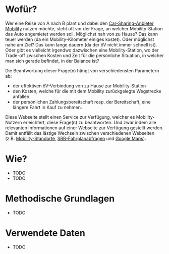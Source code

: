 # Wofür?
Wer eine Reise von A nach B plant und dabei den <a href="https://www.mobility.ch/de">Car-Sharing-Anbieter Mobility</a> nutzen möchte, steht oft vor der Frage, an welcher Mobility-Station das Auto angemietet werden soll. Möglichst nah von zu Hause? Das kann teuer werden (da ein Mobility-Kilometer einiges kostet). Oder möglichst nahe am Ziel? Das kann lange dauern (da der öV nicht immer schnell ist). Oder gibt es vielleicht irgendwo dazwischen eine Mobility-Station, wo der Trade-off zwischen Kosten und Zeit für die persönliche Situation, in welcher man sich gerade befindet, in der Balance ist?

Die Beantwortung dieser Frage(n) hängt von verschiedensten Parametern ab:
- der effektiven öV-Verbindung von zu Hause zur Mobility-Station
- den Kosten, welche für die mit dem Mobility zurückgelegte Wegstrecke anfallen
- der persönlichen Zahlungsbereitschaft resp. der Bereitschaft, eine längere Fahrt in Kauf zu nehmen.

Diese Webseite stellt einen Service zur Verfügung, welcher es Mobility-Nutzern erleichtert, diese Frage(n) zu beantworten. Und zwar indem alle relevanten Informationen auf einer Webseite zur Verfügung gestellt werden. Damit entfällt das lästige Wechseln zwischen verschiedenen Webseiten (z.B. <a href="https://www.mobility.ch/de/privatkunden/standorte">Mobility-Standorte</a>, <a href="www.sbb.ch">SBB-Fahrplanabfragen</a> und <a href="https://www.google.ch/maps">Google Maps</a>).

# Wie?
- TODO
- TODO

# Methodische Grundlagen
- TODO

# Verwendete Daten
- TODO